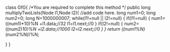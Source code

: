 
class GfG{
  /*You are required to complete this method */
   public long multiplyTwoLists(Node l1,Node l2){
          //add code here.
          long num1=0;
          long num2=0;
          long N=1000000007;
          while(l1!=null || l2!=null)
          {
              if(l1!=null)
              {
                  num1=((num1)*10)%N +l1.data;//32
                  l1=l1.next;//0
              }
              if(l2!=null)
              {
                  num2=((num2)*10)%N +l2.data;//1000
                  l2=l2.next;//0
              }
          }
          return ((num1%N)*(num2%N))%N;
          
   }
}
